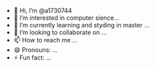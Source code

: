 - 👋 Hi, I’m @a1730744
- 👀 I’m interested in computer sience...
- 🌱 I’m currently learning and styding in master ...
- 💞️ I’m looking to collaborate on ...
- 📫 How to reach me ...
- 😄 Pronouns: ...
- ⚡ Fun fact: ...

<!---
a1730744/a1730744 is a ✨ special ✨ repository because its `README.md` (this file) appears on your GitHub profile.
You can click the Preview link to take a look at your changes.
--->
